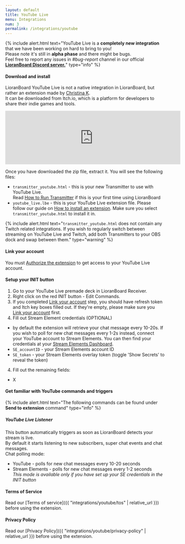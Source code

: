 ```yaml
---
layout: default
title: YouTube Live
menu: Integrations
num: 3
permalink: /integrations/youtube
---
```


{% include alert.html text="YouTube Live is a <strong>completely new integration</strong> that we have been working on hard to bring to you! <br> Please note it's still in <strong>alpha phase</strong> and there might be bugs. <br> Feel free to report any issues in <i>#bug-report</i> channel in our official <a href='https://discord.gg/dXez8Zh'><strong>LioranBoard Discord server.</strong></a>" type="info" %} 

#### Download and install
LioranBoard YouTube Live is not a native integration in LioranBoard, but rather an extension made by [Christina K](https://github.com/christinna9031?tab=repositories).\
It can be downloaded from Itch.io, which is a platform for developers to share their indie games and tools.

<iframe frameborder="0" src="https://itch.io/embed/1206259?border_width=2&bg_color=0b1a2d&fg_color=ffffff&link_color=790158&border_color=284c7b" width="554" height="169"><a href="https://christinak.itch.io/lb-eventsub-webhook">LioranBoard YouTube Live</a></iframe><br>

Once you have downloaded the zip file, extract it. You will see the following files: 
- `transmitter_youtube.html` - this is your new Transmitter to use with YouTube Live.\
  Read [How to Run Transmitter]() if this is your first time using LioranBoard
- `youtube_live.lbe` - this is your YouTube Live extension file. Please follow our guide on [How to install an extension](). Make sure you select `transmitter_youtube.html` to install it in.

{% include alert.html text="<code>transmitter_youtube.html</code> does not contain any Twitch related integrations. If you wish to regularly switch between streaming on YouTube Live and Twitch, add both Transmitters to your OBS dock and swap between them." type="warning" %} 

#### Link your account
You must [Authorize the extension]() to get access to your YouTube Live account. 

#### Setup your INIT button
1. Go to your YouTube Live premade deck in LioranBoard Receiver.
2. Right click on the red INIT button - Edit Commands.
3. If you completed [Link your account](#linkyouraccount) step, you should have refresh token and Itch key boxes filled out. If they're empty, please make sure you [Link your account](#linkyouraccount) first.
4. Fill out Stream Element credentials (OPTIONAL)
 - by default the extension will retrieve your chat message every 10-20s. If you wish to poll for new chat messages every 1-2s instead, connect your YouTube account to Stream Elements. You can then find your credentials at your [Stream Elements Dashboard](https://streamelements.com/dashboard/account/channels).
 - `SE_accountID` - your Stream Elements account ID 
 - `SE_token` - your Stream Elements overlay token (toggle 'Show Secrets' to reveal the token) 
4. Fill out the remaining fields: 
- X

#### Get familiar with YouTube commands and triggers

{% include alert.html text="The following commands can be found under <strong>Send to extension</strong> command" type="info" %}

##### YouTube Live Listener
This button automatically triggers as soon as LioranBoard detects your stream is live.\
By default it starts listening to new subscribers, super chat events and chat messages.\
Chat polling mode: 
- YouTube - polls for new chat messages every 10-20 seconds
- Stream Elements - polls for new chat messages every 1-2 seconds\
  *This mode is available only if you have set up your SE credentials in the INIT button* 


#### Terms of Service 
Read our [Terms of service]({{ "integrations/youtube/tos" | relative_url }}) before using the extension.

#### Privacy Policy
Read our [Privacy Policy]({{ "integrations/youtube/privacy-policy" | relative_url }}) before using the extension.

<!---
**Why is YouTube Live not completely free like other integrations**\
YouTube Live has a very strict policy when it comes to allowing 3rd party applications to connect and control your stream.\
There are daily **quota limits** applied to all users using the extension that took a long time to negotiate with YouTube.\
We want for everyone to use the integration in a way that allows us to make sure there is enough daily quota for all our users.\
In the future the integration might become free if YouTube provides us with a higher quota.
-->
